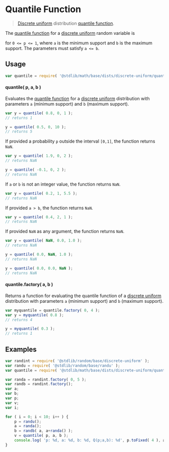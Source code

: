 # Quantile Function

> [Discrete uniform][discrete-uniform-distribution] distribution [quantile function][quantile-function].

<section class="intro">

The [quantile function][quantile-function] for a [discrete uniform][discrete-uniform-distribution] random variable is

<!-- <equation class="equation" label="eq:discrete_uniform_quantile_function" align="center" raw="Q(p) = a + \lfloor p \cdot ( b - a + 1 ) \rfloor" alt="Quantile function for a discrete uniform distribution."> -->

<!-- </equation> -->

for `0 <= p <= 1`, where `a` is the minimum support and `b` is the maximum support. The parameters must satisfy `a <= b`.

</section>

<!-- /.intro -->

<section class="usage">

## Usage

```javascript
var quantile = require( '@stdlib/math/base/dists/discrete-uniform/quantile' );
```

#### quantile( p, a, b )

Evaluates the [quantile function][quantile-function] for a [discrete uniform][discrete-uniform-distribution] distribution with parameters `a` (minimum support) and `b` (maximum support).

```javascript
var y = quantile( 0.8, 0, 1 );
// returns 1

y = quantile( 0.5, 0, 10 );
// returns 5
```

If provided a probability `p` outside the interval `[0,1]`, the function returns `NaN`.

```javascript
var y = quantile( 1.9, 0, 2 );
// returns NaN

y = quantile( -0.1, 0, 2 );
// returns NaN
```

If `a` or `b` is not an integer value, the function returns `NaN`.

```javascript
var y = quantile( 0.2, 1, 5.5 );
// returns NaN
```

If provided `a > b`, the function returns `NaN`.

```javascript
var y = quantile( 0.4, 2, 1 );
// returns NaN
```

If provided `NaN` as any argument, the function returns `NaN`.

```javascript
var y = quantile( NaN, 0.0, 1.0 );
// returns NaN

y = quantile( 0.0, NaN, 1.0 );
// returns NaN

y = quantile( 0.0, 0.0, NaN );
// returns NaN
```

#### quantile.factory( a, b )

Returns a function for evaluating the quantile function of a [discrete uniform][discrete-uniform-distribution] distribution with parameters `a` (minimum support) and `b` (maximum support).

```javascript
var myquantile = quantile.factory( 0, 4 );
var y = myquantile( 0.8 );
// returns 4

y = myquantile( 0.3 );
// returns 1
```

</section>

<!-- /.usage -->

<section class="examples">

## Examples

```javascript
var randint = require( '@stdlib/random/base/discrete-uniform' );
var randu = require( '@stdlib/random/base/randu' );
var quantile = require( '@stdlib/math/base/dists/discrete-uniform/quantile' );

var randa = randint.factory( 0, 5 );
var randb = randint.factory();
var a;
var b;
var p;
var v;
var i;

for ( i = 0; i < 10; i++ ) {
    p = randu();
    a = randa();
    b = randb( a, a+randa() );
    v = quantile( p, a, b );
    console.log( 'p: %d, a: %d, b: %d, Q(p;a,b): %d', p.toFixed( 4 ), a.toFixed( 4 ), b.toFixed( 4 ), v.toFixed( 4 ) );
}
```

</section>

<!-- /.examples -->

<section class="links">

[discrete-uniform-distribution]: https://en.wikipedia.org/wiki/Discrete_uniform_distribution

[quantile-function]: https://en.wikipedia.org/wiki/Quantile_function

</section>

<!-- /.links -->
